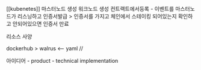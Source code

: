 
[[kubenetes]]
마스터노드 생성
워크노드 생성
컨트랙트에서등록 - 이벤트를 마스터노드가 리스닝하고 인증서발급 > 인증서를 가지고
체인에서 스테이킹 되어있는지 확인하고 안되어있으면 인증서 만료

리소스 사양 

dockerhub > walrus <-- yaml //

아이디어 - product - technical implementation


